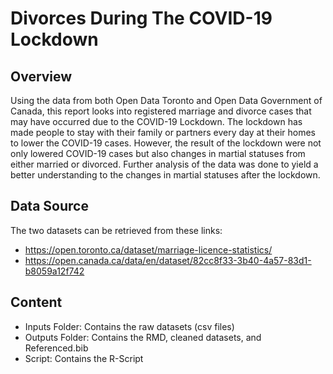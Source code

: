 # Divorces During The COVID-19 Lockdown

## Overview
Using the data from both Open Data Toronto and Open Data Government of Canada, this report looks into registered marriage and divorce cases that may have occurred due to the COVID-19 Lockdown. The lockdown has made people to stay with their family or partners every day at their homes to lower the COVID-19 cases. However, the result of the lockdown were not only lowered COVID-19 cases but also changes in martial statuses from either married or divorced. Further analysis of the data was done to yield a better understanding to the changes in martial statuses after the lockdown.

## Data Source
The two datasets can be retrieved from these links:
- https://open.toronto.ca/dataset/marriage-licence-statistics/
- https://open.canada.ca/data/en/dataset/82cc8f33-3b40-4a57-83d1-b8059a12f742

## Content
- Inputs Folder: Contains the raw datasets (csv files)
- Outputs Folder: Contains the RMD, cleaned datasets, and Referenced.bib
- Script: Contains the R-Script

